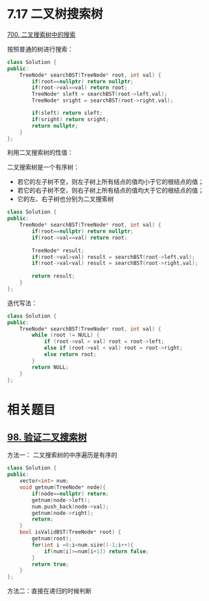 # 7.17 二叉树搜索树

[700. 二叉搜索树中的搜索](https://leetcode.cn/problems/search-in-a-binary-search-tree/)

按照普通的树进行搜索：

```cpp
class Solution {
public:
    TreeNode* searchBST(TreeNode* root, int val) {
        if(root==nullptr) return nullptr;
        if(root->val==val) return root; 
        TreeNode* sleft = searchBST(root->left,val);
        TreeNode* sright = searchBST(root->right,val);

        if(sleft) return sleft;
        if(sright) return sright;
        return nullptr;
    }
};
```

利用二叉搜索树的性值：

二叉搜索树是一个有序树：
- 若它的左子树不空，则左子树上所有结点的值均小于它的根结点的值；
- 若它的右子树不空，则右子树上所有结点的值均大于它的根结点的值；
- 它的左、右子树也分别为二叉搜索树


```cpp
class Solution {
public:
    TreeNode* searchBST(TreeNode* root, int val) {
        if(root==nullptr) return nullptr;
        if(root->val==val) return root;
  
        TreeNode* result;
        if(root->val>val) result = searchBST(root->left,val);
        if(root->val<val) result = searchBST(root->right,val);
  
        return result;
    }
};
```

迭代写法：

```cpp
class Solution {
public:
    TreeNode* searchBST(TreeNode* root, int val) {
        while (root != NULL) {
            if (root->val > val) root = root->left;
            else if (root->val < val) root = root->right;
            else return root;
        }
        return NULL;
    }
};
```

# 相关题目

## [98. 验证二叉搜索树](https://leetcode.cn/problems/validate-binary-search-tree/)

方法一： 二叉搜索树的中序遍历是有序的

```cpp
class Solution {
public:
    vector<int> num;
    void getnum(TreeNode* node){
        if(node==nullptr) return;
        getnum(node->left);
        num.push_back(node->val);
        getnum(node->right);
        return;
    }
    bool isValidBST(TreeNode* root) {
        getnum(root);
        for(int i =0;i<num.size()-1;i++){
            if(num[i]>=num[i+1]) return false;
        }
        return true;
    }
};
```

方法二：直接在递归的时候判断

```

```

